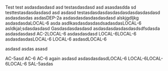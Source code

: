 Test
test asdasdasdasd
asd 
testasdasdasd asd asasdasdda
sd
testtestasdasdasdasd asd 
asdasd
testasdasdasdasdasdasdasdasdasdasd
asdasdasdas
asdasDEP-2a
asdasdasdasdasdasdasd
alskjgdljkg
asdasdasdaLOCAL-6 asda
asdlkasdasdasdasdsadasdasLOCAL-6
asldkjal;sdasdasdasd
Gasdasdasdasdasd
asdasdasdasdasdasdsdfsdasda
asdasdasdasd AC-2LOCAL-6
asdasdasdasd
LOCAL-6LOCAL-6
asdasdasdasLOCAL-6
LOCAL-6
asdasdLOCAL-6

asdasd
asdas
asasd

AC-5asd
AC-6
AC-6 again
asdasd
asdasdasdasdLOCAL-6
LOCAL-6LOCAL-6LOCAL-6
SAL-5asdas
